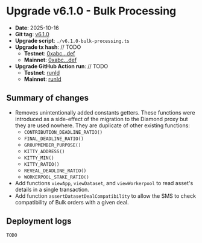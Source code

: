 # Upgrade v6.1.0 - Bulk Processing

- **Date**: 2025-10-16
- **Git tag**: [v6.1.0](https://github.com/iExecBlockchainComputing/PoCo/releases/tag/v6.1.0)
- **Upgrade script**: `./v6.1.0-bulk-processing.ts`
- **Upgrade tx hash**: // TODO
    - **Testnet**: [0xabc...def](https://arbiscan.io/tx/<hash>)
    - **Mainnet**: [0xabc...def](https://arbiscan.io/tx/<hash>)
- **Upgrade GitHub Action run**: // TODO
    - **Testnet**: [runId](https://github.com/iExecBlockchainComputing/PoCo/actions/runs/<runId>)
    - **Mainnet**: [runId](https://github.com/iExecBlockchainComputing/PoCo/actions/runs/<runId>)

## Summary of changes

- Removes unintentionally added constants getters. These functions were introduced as a side-effect of the migration to the Diamond
proxy but they are used nowhere. They are duplicate of other existing functions:
    - `CONTRIBUTION_DEADLINE_RATIO()`
    - `FINAL_DEADLINE_RATIO()`
    - `GROUPMEMBER_PURPOSE()`
    - `KITTY_ADDRESS()`
    - `KITTY_MIN()`
    - `KITTY_RATIO()`
    - `REVEAL_DEADLINE_RATIO()`
    - `WORKERPOOL_STAKE_RATIO()`
- Add functions `viewApp`, `viewDataset`, and `viewWorkerpool` to read asset's details in a single transaction.
- Add function `assertDatasetDealCompatibility` to allow the SMS to check compatibility of Bulk orders with a given deal.

## Deployment logs

```
TODO
```
